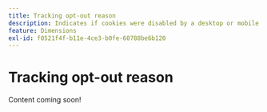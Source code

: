 ```yaml
---
title: Tracking opt-out reason
description: Indicates if cookies were disabled by a desktop or mobile browser.
feature: Dimensions
exl-id: f0521f4f-b11e-4ce3-b0fe-60788be6b120
---
```

# Tracking opt-out reason

Content coming soon!
